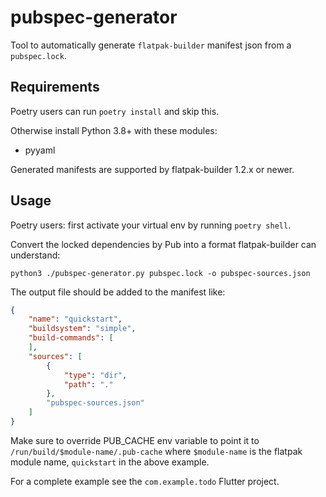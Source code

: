 # pubspec-generator

Tool to automatically generate `flatpak-builder` manifest json from a `pubspec.lock`.

## Requirements

Poetry users can run `poetry install` and skip this.

Otherwise install Python 3.8+ with these modules:
- pyyaml

Generated manifests are supported by flatpak-builder 1.2.x or newer.

## Usage

Poetry users: first activate your virtual env by running `poetry shell`.

Convert the locked dependencies by Pub into a format flatpak-builder can understand:
```
python3 ./pubspec-generator.py pubspec.lock -o pubspec-sources.json
```

The output file should be added to the manifest like:
```json
{
    "name": "quickstart",
    "buildsystem": "simple",
    "build-commands": [
    ],
    "sources": [
        {
            "type": "dir",
            "path": "."
        },
        "pubspec-sources.json"
    ]
}
```

Make sure to override PUB_CACHE env variable to point it to `/run/build/$module-name/.pub-cache` where `$module-name` is the flatpak module name, `quickstart` in the above example.

For a complete example see the `com.example.todo` Flutter project.
